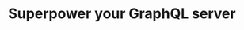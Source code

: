 ---
layout: home
title: Superpower your GraphQL server
postsHeading: Latest from our blog
archiveButtonText: See all blog entries
metaDesc: GraphQL by PoP — the CMS-agnostic GraphQL server in PHP
socialImage: /assets/graphql-by-pop-logo.jpg
readMoreText: Read more
excerptLength: 90
---